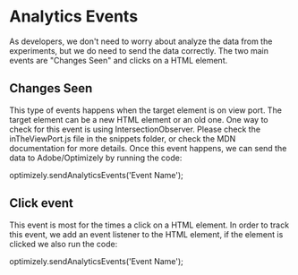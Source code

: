 # Analytics Events


As developers, we don't need to worry about analyze the data from the experiments, but we do need to send the data correctly.
The two main events are "Changes Seen" and clicks on a HTML element.

## Changes Seen

This type of events happens when the target element is on view port. The target element can be a new HTML element or an old one. One way to check for this event is using IntersectionObserver. Please check the inTheViewPort.js file in the snippets folder, or check the MDN documentation for more details. Once this event happens, we can send the data to Adobe/Optimizely by running the code: 

optimizely.sendAnalyticsEvents('Event Name');

## Click event

This event is most for the times a click on a HTML element. In order to track this event, we add an event listener to the HTML element, if the element is clicked we also run the code:

optimizely.sendAnalyticsEvents('Event Name');
